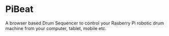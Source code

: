 # PiBeat

A browser based Drum Sequencer to control your Rasberry Pi robotic drum machine from your computer, tablet, mobile etc.

